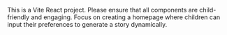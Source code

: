 <!-- Use this file to provide workspace-specific custom instructions to Copilot. For more details, visit https://code.visualstudio.com/docs/copilot/copilot-customization#_use-a-githubcopilotinstructionsmd-file -->

This is a Vite React project. Please ensure that all components are child-friendly and engaging. Focus on creating a homepage where children can input their preferences to generate a story dynamically.
